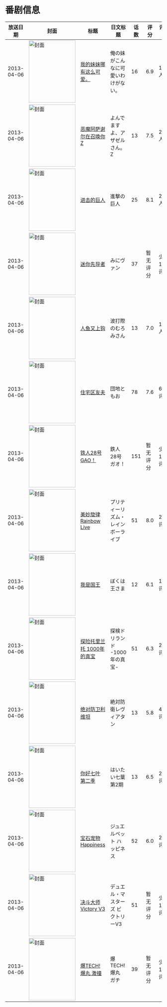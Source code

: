 # 番剧信息

|放送日期|封面|标题|日文标题|话数|评分|评分人数|
|---|---|---|---|---|---|---|
|2013-04-06|<img src="//lain.bgm.tv/pic/cover/c/50/53/37898_GB3nG.jpg" alt="封面" style="width:150px;height:200px;object-fit:cover;">|[我的妹妹哪有这么可爱。](https://bangumi.tv/subject/37898)|俺の妹がこんなに可愛いわけがない。|16|6.9|10923人评分|
|2013-04-06|<img src="//lain.bgm.tv/pic/cover/c/a5/7c/53984_TeT2Y.jpg" alt="封面" style="width:150px;height:200px;object-fit:cover;">|[恶魔阿萨谢尔在召唤你Z](https://bangumi.tv/subject/53984)|よんでますよ、アザゼルさん。Z|13|7.5|2773人评分|
|2013-04-06|<img src="//lain.bgm.tv/pic/cover/c/78/c9/55770_HsJfh.jpg" alt="封面" style="width:150px;height:200px;object-fit:cover;">|[进击的巨人](https://bangumi.tv/subject/55770)|進撃の巨人|25|8.1|24243人评分|
|2013-04-06|<img src="//lain.bgm.tv/pic/cover/c/a3/45/56113_8D878.jpg" alt="封面" style="width:150px;height:200px;object-fit:cover;">|[迷你先导者](https://bangumi.tv/subject/56113)|みにヴァン|37|暂无评分|少于10人评分|
|2013-04-06|<img src="//lain.bgm.tv/pic/cover/c/4a/fb/59632_xxB5j.jpg" alt="封面" style="width:150px;height:200px;object-fit:cover;">|[人鱼又上钩](https://bangumi.tv/subject/59632)|波打際のむろみさん|13|7.0|1332人评分|
|2013-04-06|<img src="//lain.bgm.tv/pic/cover/c/a5/3a/61118_L7LUT.jpg" alt="封面" style="width:150px;height:200px;object-fit:cover;">|[住宅区友夫](https://bangumi.tv/subject/61118)|団地ともお|78|7.6|63人评分|
|2013-04-06|<img src="//lain.bgm.tv/pic/cover/c/66/fa/62282_33OoU.jpg" alt="封面" style="width:150px;height:200px;object-fit:cover;">|[铁人28号GAO！](https://bangumi.tv/subject/62282)|鉄人28号ガオ！|151|暂无评分|少于10人评分|
|2013-04-06|<img src="//lain.bgm.tv/pic/cover/c/da/39/62285_zcb5F.jpg" alt="封面" style="width:150px;height:200px;object-fit:cover;">|[美妙旋律 Rainbow Live](https://bangumi.tv/subject/62285)|プリティーリズム・レインボーライブ|51|8.0|217人评分|
|2013-04-06|<img src="//lain.bgm.tv/pic/cover/c/69/df/66408_K0ArH.jpg" alt="封面" style="width:150px;height:200px;object-fit:cover;">|[我是国王](https://bangumi.tv/subject/66408)|ぼくは王さま|12|6.1|11人评分|
|2013-04-06|<img src="//lain.bgm.tv/pic/cover/c/62/cd/66409_mEIoR.jpg" alt="封面" style="width:150px;height:200px;object-fit:cover;">|[探险托里兰托 1000年的真宝](https://bangumi.tv/subject/66409)|探検ドリランド -1000年の真宝-|51|6.3|20人评分|
|2013-04-06|<img src="//lain.bgm.tv/pic/cover/c/b6/98/66410_5uZ5g.jpg" alt="封面" style="width:150px;height:200px;object-fit:cover;">|[绝对防卫利维坦](https://bangumi.tv/subject/66410)|絶対防衛レヴィアタン|13|5.8|457人评分|
|2013-04-06|<img src="//lain.bgm.tv/pic/cover/c/de/ec/66693_XbLxT.jpg" alt="封面" style="width:150px;height:200px;object-fit:cover;">|[你好七叶 第二季](https://bangumi.tv/subject/66693)|はいたい七葉 第2期|13|6.5|215人评分|
|2013-04-06|<img src="//lain.bgm.tv/pic/cover/c/a5/4c/67224_IWWIn.jpg" alt="封面" style="width:150px;height:200px;object-fit:cover;">|[宝石宠物 Happiness](https://bangumi.tv/subject/67224)|ジュエルペット ハッピネス|52|6.0|29人评分|
|2013-04-06|<img src="//lain.bgm.tv/pic/cover/c/7b/f2/69596_aia8r.jpg" alt="封面" style="width:150px;height:200px;object-fit:cover;">|[决斗大师 Victory V3](https://bangumi.tv/subject/69596)|デュエル・マスターズ ビクトリーV3|51|暂无评分|少于10人评分|
|2013-04-06|<img src="//lain.bgm.tv/pic/cover/c/5b/33/309868_0TtFk.jpg" alt="封面" style="width:150px;height:200px;object-fit:cover;">|[爆TECH!爆丸 激撞](https://bangumi.tv/subject/309868)|爆TECH!爆丸 ガチ|39|暂无评分|少于10人评分|
